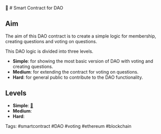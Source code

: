 📝 # Smart Contract for DAO

## Aim
The aim of this DAO contract is to create a simple logic for membership, creating questions and voting on questions.

This DAO logic is divided into three levels.

- **Simple**: for showing the most basic version of DAO with voting and creating questions.
- **Medium**: for extending the contract for voting on questions.
- **Hard**: for general public to contribute to the DAO functionality.

## Levels

- **Simple**: [:link:](https://github.com/PriyathamVarma/The-Quest/blob/main/DAO_SMART_CONTRACT/simple_dao_contract.sol)
- **Medium**: 
- **Hard**: 

Tags: #smartcontract #DAO #voting #ethereum #blockchain
